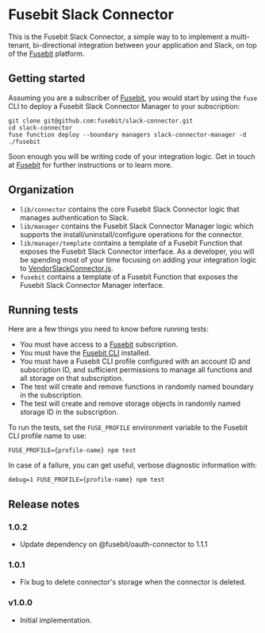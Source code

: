 # Fusebit Slack Connector

This is the Fusebit Slack Connector, a simple way to to implement a multi-tenant, bi-directional integration between your application and Slack, on top of the [Fusebit](https://fusebit.io) platform.

## Getting started

Assuming you are a subscriber of [Fusebit](https://fusebit.io), you would start by using the `fuse` CLI to deploy a Fusebit Slack Connector Manager to your subscription:

```
git clone git@github.com:fusebit/slack-connector.git
cd slack-connector
fuse function deploy --boundary managers slack-connector-manager -d ./fusebit
```

Soon enough you will be writing code of your integration logic. Get in touch at [Fusebit](https://fusebit.io) for further instructions or to learn more.

## Organization

- `lib/connector` contains the core Fusebit Slack Connector logic that manages authentication to Slack.
- `lib/manager` contains the Fusebit Slack Connector Manager logic which supports the install/uninstall/configure operations for the connector.
- `lib/manager/template` contains a template of a Fusebit Function that exposes the Fusebit Slack Connector interface. As a developer, you will be spending most of your time focusing on adding your integration logic to [VendorSlackConnector.js](https://github.com/fusebit/slack-connector/blob/main/lib/manager/template/VendorSlackConnector.js).
- `fusebit` contains a template of a Fusebit Function that exposes the Fusebit Slack Connector Manager interface.

## Running tests

Here are a few things you need to know before running tests:

- You must have access to a [Fusebit](https://fusebit.io) subscription.
- You must have the [Fusebit CLI](https://fusebit.io/docs/reference/fusebit-cli/) installed.
- You must have a Fusebit CLI profile configured with an account ID and subscription ID, and sufficient permissions to manage all functions and all storage on that subscription.
- The test will create and remove functions in randomly named boundary in the subscription.
- The test will create and remove storage objects in randomly named storage ID in the subscription.

To run the tests, set the `FUSE_PROFILE` environment variable to the Fusebit CLI profile name to use:

```
FUSE_PROFILE={profile-name} npm test
```

In case of a failure, you can get useful, verbose diagnostic information with:

```
debug=1 FUSE_PROFILE={profile-name} npm test
```

## Release notes

### 1.0.2

- Update dependency on @fusebit/oauth-connector to 1.1.1

### 1.0.1

- Fix bug to delete connector's storage when the connector is deleted.

### v1.0.0

- Initial implementation.
